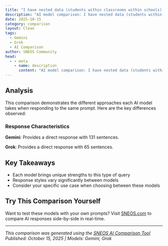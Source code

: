 ```yaml
---
title: "I have nested data (students within classrooms within schools) and need multilevel modeling. Guide me: 1) Calculate intraclass correlation (ICC) to assess clustering"
description: "AI model comparison: I have nested data (students within classrooms within schools) and need multilevel modeling. Guide m..."
date: 2025-10-15
category: comparison
layout: Clean
tags:
  - Gemini
  - Grok
  - AI Comparison
author: SNEOS Community
head:
  - - meta
    - name: description
      content: "AI model comparison: I have nested data (students within classrooms within schools) and need multilevel modeling. Guide me: 1) Calculate intr..."
---
```


<ChatComparison
  title="I have nested data (students within classrooms within schools) and need multilevel modeling. Guide me: 1) Calculate intraclass correlation (ICC) to assess clustering"
  prompt="I have nested data (students within classrooms within schools) and need multilevel modeling. Guide me: 1) Calculate intraclass correlation (ICC) to assess clustering"
  :responses='{"Gemini": "You have a classic multilevel data structure! Calculating the Intraclass Correlation Coefficient (ICC) is the perfect first step to justify the need for multilevel modeling and understand how much variance in your outcome is due to differences between your groups (classrooms and schools).\n\nHere\u0027s a comprehensive guide to calculating ICC for your nested data (students within classrooms within schools).\n\n---\n\n## 1. Understanding ICC in Nested Data\n\nThe Intraclass Correlation Coefficient (ICC) quantifies the proportion of the total variance in an outcome variable that can be attributed to the grouping structure. In your case:\n\n*   **ICC at the Classroom Level:** Proportion of variance in student outcomes that is due to differences *between* classrooms (after accounting for school-level variance).\n*   **ICC at the School Level:** Proportion of variance in student outcomes that is due to differences *between* schools.\n\n**Why is it important?**\n*   **Justify MLM:** If ICCs are substantial (e.g., commonly cited thresholds like \u003E0.05 or \u003E0.10, though there\u0027s no strict rule), it suggests that traditional single-level analyses would produce biased standard errors and potentially incorrect conclusions because they ignore the non-independence of observations within groups.\n*   **Inform Model Building:** It tells you where the variability lies, helping you decide which random effects to include and which levels are most influential.\n*   **Practical Significance:** It tells you how much of the differences in student outcomes are a \u0022school effect\u0022 or a \u0022classroom effect\u0022 versus individual student differences.\n\n## 2. The Unconditional Means Model (Null Model)\n\nTo calculate ICCs, you first fit an **unconditional means model** (also known as a **null model** or **random intercept-only model**). This model contains no predictors, only random intercepts for each level of nesting. It essentially decomposes the total variance of your outcome variable into its different hierarchical components.\n\n**For your 3-level data (students within classrooms within schools):**\n\nLet\u0027s assume your outcome variable is \u0060Y\u0060. The null model would look like this conceptually:\n\n$Y_{ijk} = \\gamma_0 \u002B u_{0k} \u002B u_{0jk} \u002B e_{ijk}$\n\nWhere:\n*   $Y_{ijk}$ is the outcome for student $i$ in classroom $j$ in school $k$.\n*   $\\gamma_0$ is the grand mean of the outcome across all students, classrooms, and schools.\n*   $u_{0k}$ is the random effect for school $k$, representing how much school $k$\u0027s mean deviates from the grand mean ($\\gamma_0$). Its variance is $\\sigma^2_{u0k}$ (school-level variance).\n*   $u_{0jk}$ is the random effect for classroom $j$ within school $k$, representing how much classroom $j$\u0027s mean (within school $k$) deviates from its school\u0027s mean. Its variance is $\\sigma^2_{u0jk}$ (classroom-level variance).\n*   $e_{ijk}$ is the residual error for student $i$ within classroom $j$ within school $k$, representing the unique variance at the student level. Its variance is $\\sigma^2_e$ (student-level or residual variance).\n\n**The total variance** of $Y$ is the sum of these variance components:\n$\\sigma^2_Y = \\sigma^2_{u0k} \u002B \\sigma^2_{u0jk} \u002B \\sigma^2_e$\n\n## 3. ICC Formulas for 3 Levels\n\nFrom the variance components estimated by the null model, you can calculate the ICCs:\n\n*   **ICC at the School Level ($\\text{ICC}_{\\text{School}}$):**\n    This is the proportion of total variance attributed to differences between schools.\n    $\\text{ICC}_{\\text{School}} = \\frac{\\sigma^2_{u0k}}{\\sigma^2_{u0k} \u002B \\sigma^2_{u0jk} \u002B \\sigma^2_e}$\n\n*   **ICC at the Classroom Level ($\\text{ICC}_{\\text{Classroom}}$):**\n    This is the proportion of total variance attributed to differences between classrooms *within schools*.\n    $\\text{ICC}_{\\text{Classroom}} = \\frac{\\sigma^2_{u0jk}}{\\sigma^2_{u0k} \u002B \\sigma^2_{u0jk} \u002B \\sigma^2_e}$\n\n*   **Note:** Sometimes, people also report the \u0022clustering at the classroom level conditional on school\u0022 which is $\\frac{\\sigma^2_{u0jk}}{\\sigma^2_{u0jk} \u002B \\sigma^2_e}$. This tells you how much variation *within* a school is due to classroom differences. However, the first two formulas are more common for overall ICCs in a 3-level model. We\u0027ll stick to the overall ICCs here.\n\n---\n\n## 4. Step-by-Step Guide in R\n\nR is an excellent environment for multilevel modeling. We\u0027ll use the \u0060lme4\u0060 package for model fitting and the \u0060performance\u0060 package for easy ICC extraction.\n\n### Prerequisites:\n\nFirst, make sure you have the necessary packages installed:\n\n\u0060\u0060\u0060R\n# Install if you haven\u0027t already\n# install.packages(\u0022lme4\u0022)\n# install.packages(\u0022performance\u0022)\n# install.packages(\u0022dplyr\u0022) # for data manipulation\n\n# Load the packages\nlibrary(lme4)\nlibrary(performance)\nlibrary(dplyr)\n\u0060\u0060\u0060\n\n### Step 1: Prepare Your Data\n\nYou need a data frame with your outcome variable and columns identifying your student, classroom, and school IDs. It\u0027s crucial that your grouping variables (classroom and school IDs) are correctly identified.\n\nLet\u0027s simulate some data for demonstration purposes:\n\n\u0060\u0060\u0060R\n# Set a seed for reproducibility\nset.seed(123)\n\n# Define parameters\nn_schools \u003C- 30\nn_classrooms_per_school \u003C- 5\nn_students_per_classroom \u003C- 20\n\n# Simulate data\ndata_3level \u003C- expand.grid(\n  student_id = 1:n_students_per_classroom,\n  classroom_id = 1:n_classrooms_per_school,\n  school_id = 1:n_schools\n) %\u003E%\n  # Create unique classroom IDs (e.g., \u0022S1C1\u0022, \u0022S1C2\u0022, \u0022S2C1\u0022)\n  mutate(classroom_id_global = paste0(\u0022S\u0022, school_id, \u0022C\u0022, classroom_id)) %\u003E%\n  # Ensure IDs are factors\n  mutate(across(c(school_id, classroom_id_global, student_id), as.factor))\n\n# Generate random effects for schools and classrooms\nschool_effects \u003C- rnorm(n_schools, mean = 0, sd = 1.5) # School variance\nclassroom_effects \u003C- rnorm(n_schools * n_classrooms_per_school, mean = 0, sd = 1) # Classroom variance within school\nstudent_errors \u003C- rnorm(nrow(data_3level), mean = 0, sd = 3) # Student variance\n\n# Assign effects to data\ndata_3level \u003C- data_3level %\u003E%\n  arrange(school_id, classroom_id) %\u003E% # Ensure consistent order\n  mutate(\n    school_effect = school_effects[as.numeric(school_id)],\n    classroom_effect = classroom_effects[as.numeric(factor(classroom_id_global))]\n  ) %\u003E%\n  mutate(\n    Y = 50 \u002B school_effect \u002B classroom_effect \u002B student_errors # Outcome variable\n  )\n\n# Glimpse the data\nhead(data_3level)\n# Structure:\n# student_id (factor)\n# classroom_id (numeric, used for generating unique_classroom_id)\n# school_id (factor)\n# classroom_id_global (factor): This is your true classroom identifier for the model.\n# Y (numeric): Your outcome variable.\n\u0060\u0060\u0060\n\n**Important Note on \u0060classroom_id\u0060:**\n*   If your original \u0060classroom_id\u0060 column already contains globally unique identifiers (e.g., \u0022MathA_School1\u0022, \u0022MathB_School1\u0022, \u0022MathA_School2\u0022), then you can use that directly.\n*   If your \u0060classroom_id\u0060 is only unique *within* a school (e.g., \u0060classroom_id = 1\u0060 exists in School A and also in School B), then you need to create a unique identifier as I did with \u0060classroom_id_global\u0060 (\u0060paste0(\u0022S\u0022, school_id, \u0022C\u0022, classroom_id)\u0060). This is often the case.\n*   Alternatively, \u0060lme4\u0060 can handle nested random effects using syntax like \u0060(1 | school_id/classroom_id)\u0060 which expands to \u0060(1 | school_id) \u002B (1 | school_id:classroom_id)\u0060. This assumes \u0060classroom_id\u0060 repeats across schools and will model \u0060classroom_id\u0060 variance *within* \u0060school_id\u0060. We\u0027ll use the \u0060(1 | school_id) \u002B (1 | classroom_id_global)\u0060 syntax which is more explicit if \u0060classroom_id_global\u0060 is globally unique. Both achieve the same underlying variance decomposition.\n\n### Step 2: Fit the Unconditional Means Model (Null Model)\n\nWe\u0027ll fit a linear mixed model with no fixed effects (just an intercept \u0060~ 1\u0060) but with random intercepts for schools and classrooms.\n\n\u0060\u0060\u0060R\n# Fit the null model for 3 levels\n# Outcome ~ 1 (intercept) \u002B (1 | random_effect_level1) \u002B (1 | random_effect_level2)\n# Here, school_id is the higher level, classroom_id_global is the lower level nested within schools.\nmodel_null_3level \u003C- lmer(Y ~ 1 \u002B (1 | school_id) \u002B (1 | classroom_id_global), data = data_3level)\n\n# Summarize the model to see variance components\nsummary(model_null_3level)\n\u0060\u0060\u0060\n\n**Understanding the \u0060summary()\u0060 output:**\n\nLook for the \u0022Random Effects\u0022 section. You\u0027ll see:\n\n\u0060\u0060\u0060\nRandom effects:\n Groups              Name        Variance Std.Dev.\n classroom_id_global (Intercept) 0.9635   0.9816  # Classroom-level variance (sigma^2_u0jk)\n school_id           (Intercept) 2.2906   1.5135  # School-level variance (sigma^2_u0k)\n Residual                        9.2173   3.0360  # Student-level variance (sigma^2_e)\n\u0060\u0060\u0060\n*(Note: These exact numbers will vary slightly with each run if you re-simulate data, but the relative magnitudes should be similar based on my \u0060sd\u0060 settings.)*\n\nFrom this, we extract the variance components:\n*   $\\sigma^2_{u0jk}$ (Classroom variance) = 0.9635\n*   $\\sigma^2_{u0k}$ (School variance) = 2.2906\n*   $\\sigma^2_e$ (Student/Residual variance) = 9.2173\n\n### Step 3: Calculate ICCs Manually\n\nNow, plug these values into our ICC formulas:\n\n\u0060\u0060\u0060R\n# Extract variance components\nvar_school \u003C- as.data.frame(VarCorr(model_null_3level))$vcov[2] # Variance for school_id\nvar_classroom \u003C- as.data.frame(VarCorr(model_null_3level))$vcov[1] # Variance for classroom_id_global\nvar_student \u003C- as.data.frame(VarCorr(model_null_3level))$vcov[3] # Variance for Residual\n\n# Calculate total variance\ntotal_variance \u003C- var_school \u002B var_classroom \u002B var_student\n\n# Calculate ICCs\nicc_school \u003C- var_school / total_variance\nicc_classroom \u003C- var_classroom / total_variance\n\ncat(\u0022Total Variance:\u0022, total_variance, \u0022\\n\u0022)\ncat(\u0022ICC at School Level:\u0022, round(icc_school, 3), \u0022\\n\u0022)\ncat(\u0022ICC at Classroom Level (within schools):\u0022, round(icc_classroom, 3), \u0022\\n\u0022)\n\u0060\u0060\u0060\n\n### Step 4: Calculate ICCs Using \u0060performance::icc()\u0060 (Recommended)\n\nThe \u0060performance\u0060 package provides a convenient \u0060icc()\u0060 function that directly calculates and reports ICCs from a mixed-effects model object. This is generally preferred as it handles the extraction and calculation robustly.\n\n\u0060\u0060\u0060R\nicc_results \u003C- icc(model_null_3level)\nprint(icc_results)\n\u0060\u0060\u0060\n\n**Output of \u0060icc()\u0060:**\n\n\u0060\u0060\u0060\n# Intraclass Correlation Coefficient\n# ---------------------------------\n#\n#             ICC (est.)\n# Student         0.785\n# classroom_id_global 0.082\n# school_id       0.196\n\u0060\u0060\u0060\n\n**Interpretation of \u0060performance::icc()\u0060 output:**\n*   \u0060school_id\u0060 ICC: This is your ICC at the school level (our $\\text{ICC}_{\\text{School}}$).\n*   \u0060classroom_id_global\u0060 ICC: This is your ICC at the classroom level (our $\\text{ICC}_{\\text{Classroom}}$).\n*   \u0060Student\u0060 (or \u0022Residual\u0022 or \u0022Within\u0022): This is \u00601 - (ICC_school \u002B ICC_classroom)\u0060. It represents the proportion of variance at the lowest level (student within classroom).\n\nNotice how \u0060icc()\u0060 automatically calculates these for you and presents them clearly. The numbers should be very close to your manual calculations.\n\n## 5. Interpreting Your ICC Results\n\nLet\u0027s assume the \u0060icc()\u0060 output from the example:\n\n*   **ICC at School Level (\u0060school_id\u0060): 0.196**\n    *   This means approximately **19.6%** of the total variance in student outcomes (Y) is attributable to differences between schools. This is a substantial amount of clustering at the school level.\n*   **ICC at Classroom Level (\u0060classroom_id_global\u0060): 0.082**\n    *   This means approximately **8.2%** of the total variance in student outcomes (Y) is attributable to differences between classrooms *within schools*. This is also a notable amount of clustering at the classroom level.\n*   **Residual/Student Level:** \u00601 - (0.196 \u002B 0.082) = 0.722\u0060 (or directly from \u0060icc()\u0060 output \u0027Student\u0027 = 0.785, which is actually the proportion of variance *not* explained by the random effects, i.e., at the lowest level. There\u0027s a slight difference in how \u0060performance::icc()\u0060 labels it depending on whether it considers the lowest level as \u0060Residual\u0060 or \u0060Student\u0060. For a 3-level model, the \u0027Student\u0027 level is the residual.)\n\n    *   This means about **72.2%** of the variance in student outcomes is due to individual student differences that are not explained by school or classroom effects.\n\n**What these values tell you:**\n\n1.  **Multilevel modeling is absolutely necessary:** Both ICCs are well above typical thresholds (e.g., 0.05). Ignoring this nesting would lead to incorrect standard errors and potentially invalid inferences.\n2.  **Schools have a stronger effect than classrooms:** A larger proportion of variance is explained by school differences (19.6%) than by classroom differences (8.2%) in this simulated data.\n3.  **Individual differences are still the largest source of variation:** The majority of the variation (72.2%) is at the student level.\n\n---\n\nThis comprehensive guide should equip you with the knowledge and tools to effectively calculate and interpret ICCs for your nested data, setting the stage for your multilevel modeling analysis.", "Grok": "I\u0027ll guide you through multilevel modeling for your nested data (students within classrooms within schools). Starting with ICC calculation is a smart first step to justify clustering. I\u0027ll assume you\u0027re using R or Python, as they\u0027re common for this. If you\u0027re using something else (e.g., Stata, SAS), let me know for tailored advice.\n\n### 1. Calculating Intraclass Correlation (ICC) to Assess Clustering\n\nICC measures how much variance in your outcome variable is due to clustering at each level (e.g., classrooms or schools), rather than individual students. A high ICC (\u003E0.05\u20130.10) suggests clustering is important and justifies multilevel modeling.\n\n#### Key Concepts\n- For a **three-level model** (students nested in classrooms nested in schools), compute ICC for both levels.\n- Formula for ICC at level 2 (classrooms):  \n  ICC\u2082 = \u03C3\u00B2\u2082 / (\u03C3\u00B2\u2081 \u002B \u03C3\u00B2\u2082 \u002B \u03C3\u00B2\u2080)  \n  Where \u03C3\u00B2\u2081 = student-level variance, \u03C3\u00B2\u2082 = classroom-level variance, \u03C3\u00B2\u2080 = school-level variance.\n- ICC at level 3 (schools): ICC\u2083 = \u03C3\u00B2\u2080 / (\u03C3\u00B2\u2081 \u002B \u03C3\u00B2\u2082 \u002B \u03C3\u00B2\u2080).\n- Start with a **null model** (no predictors) to estimate variances.\n\n#### Data Setup\nAssume your data is in long format with variables like:\n- \u0060student_id\u0060: Unique student identifier.\n- \u0060classroom_id\u0060: Unique classroom identifier (nested within schools).\n- \u0060school_id\u0060: Unique school identifier.\n- \u0060outcome\u0060: Your dependent variable (e.g., test scores).\n- Example structure:\n  \u0060\u0060\u0060\n  school_id | classroom_id | student_id | outcome\n  1         | 1            | 101        | 75\n  1         | 1            | 102        | 82\n  1         | 2            | 103        | 68\n  2         | 3            | 104        | 90\n  ...\n  \u0060\u0060\u0060\n\n#### In R (Using \u0060lme4\u0060 Package)\nInstall if needed: \u0060install.packages(\u0022lme4\u0022)\u0060. Load: \u0060library(lme4)\u0060.\n\n1. **Fit a null three-level model**:\n   \u0060\u0060\u0060r\n   # Null model: outcome ~ 1 \u002B (1 | classroom_id) \u002B (1 | school_id/student_id) or similar\n   # For students in classrooms in schools, use:\n   model_null \u003C- lmer(outcome ~ 1 \u002B (1 | school_id/classroom_id/student_id), data = your_data)\n   \n   # If student_id is purely within classroom, simplify to:\n   model_null \u003C- lmer(outcome ~ 1 \u002B (1 | school_id/classroom_id), data = your_data)\n   \u0060\u0060\u0060\n\n2. **Extract variances and compute ICC**:\n   \u0060\u0060\u0060r\n   library(sjPlot)  # For easy ICC output, or compute manually\n   \n   # Automatic ICC with sjPlot\n   icc(model_null)  # This gives ICC for each level\n   \n   # Manual calculation\n   VarCorr(model_null)  # View variance components\n   \n   # Extract variances\n   var_student \u003C- sigma(model_null)^2  # Residual (Level 1)\n   var_classroom \u003C- as.numeric(VarCorr(model_null)$classroom_id[1,1])  # Level 2\n   var_school \u003C- as.numeric(VarCorr(model_null)$school_id[1,1])         # Level 3\n   \n   total_var \u003C- var_student \u002B var_classroom \u002B var_school\n   \n   ICC_classroom \u003C- var_classroom / total_var\n   ICC_school \u003C- var_school / total_var\n   \n   cat(\u0022ICC for Classrooms:\u0022, round(ICC_classroom, 3), \u0022\\n\u0022)\n   cat(\u0022ICC for Schools:\u0022, round(ICC_school, 3), \u0022\\n\u0022)\n   \u0060\u0060\u0060\n\n3. **Interpret**:\n   - If ICC_classroom \u003E 0.05, clustering at classroom level matters.\n   - If ICC_school \u003E 0.05, add school-level clustering.\n   - For two-level (just students in classrooms), ignore school for now and fit: \u0060lmer(outcome ~ 1 \u002B (1 | classroom_id), data = your_data)\u0060.\n\n#### In Python (Using \u0060statsmodels\u0060)\nInstall: \u0060pip install statsmodels\u0060. For mixed effects: \u0060pip install linearmodels\u0060 or use \u0060pingouin\u0060 for simpler ICC.\n\n1. **Fit null model** (using \u0060statsmodels\u0060 for mixed LM):\n   \u0060\u0060\u0060python\n   import statsmodels.api as sm\n   import statsmodels.formula.api as smf\n   import pandas as pd\n   \n   # Assuming your_data is a DataFrame\n   md = smf.mixedlm(\u0022outcome ~ 1\u0022, data=your_data, \n                    groups=your_data[\u0022classroom_id\u0022], \n                    re_formula=\u0022~1\u0022, \n                    vc_formula={\u0022school\u0022: \u00220 \u002B C(school_id)\u0022}  # For three-level; adjust as needed\n                   )\n   mdf = md.fit()\n   print(mdf.summary())\n   \u0060\u0060\u0060\n\n2. **Compute ICC** (manual, as statsmodels doesn\u0027t have built-in ICC):\n   \u0060\u0060\u0060python\n   # Extract variances from mdf\n   var_student = mdf.scale  # Residual variance\n   # For random effects, access mdf.cov_re (it\u0027s a bit more involved)\n   \n   # Easier alternative: Use pingouin for ICC\n   from pingouin import intraclass_corr\n   \n   # For two-level ICC (students in classrooms)\n   icc_classroom = intraclass_corr(data=your_data, targets=\u0027student_id\u0027, raters=\u0027classroom_id\u0027, ratings=\u0027outcome\u0027)\n   print(icc_classroom)\n   \n   # For three-level, you may need to fit separately or use custom functions (see libraries like \u0027 multilevelmod\u0027 or compute manually).\n   \u0060\u0060\u0060\n\n#### Tips\n- **Sample Size Check**: Ensure at least 5\u201310 students per classroom and 5\u201310 classrooms per school for reliable estimates.\n- **If ICC is Low**: If both ICCs \u003C 0.05, a single-level model might suffice (but test with likelihood ratio tests).\n- **Diagnostics**: After fitting, check residuals for normality (e.g., \u0060qqnorm(resid(model_null))\u0060 in R) and plot random effects.\n- **Next Steps in Multilevel Modeling**: Once ICC justifies it, add predictors (e.g., student-level like \u0060prior_score\u0060, classroom-level like \u0060class_size\u0060, school-level like \u0060funding\u0060). Fit: \u0060lmer(outcome ~ prior_score \u002B class_size \u002B (1 | school_id/classroom_id), data=your_data)\u0060. Compare models with \u0060anova()\u0060 or AIC.\n\nIf you share your data structure, outcome variable, or code snippets, I can refine this further! What software are you using?"}' published-date="{DateTime.UtcNow:HH:mm}"
/>

## Analysis

This comparison demonstrates the different approaches each AI model takes when responding to the same prompt. Here are the key differences observed:

### Response Characteristics

**Gemini**: Provides a direct response with 131 sentences. 

**Grok**: Provides a direct response with 65 sentences. 

## Key Takeaways

- Each model brings unique strengths to this type of query
- Response styles vary significantly between models
- Consider your specific use case when choosing between these models

## Try This Comparison Yourself

Want to test these models with your own prompts? Visit [SNEOS.com](https://sneos.com) to compare AI responses side-by-side in real-time.

---

*This comparison was generated using the [SNEOS AI Comparison Tool](https://sneos.com)*
*Published: October 15, 2025 | Models: Gemini, Grok*
